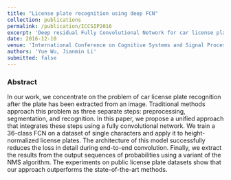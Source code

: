 ```yaml
---
title: "License plate recognition using deep FCN"
collection: publications
permalink: /publication/ICCSIP2016
excerpt: 'Deep residual Fully Convolutional Network for car license plate recognition.'
date: 2016-12-10
venue: 'International Conference on Cognitive Systems and Signal Processing (ICCSIP)'
authors: 'Yue Wu, Jianmin Li'
submitted: false
---
```

### Abstract
In our work, we concentrate on the problem of car license plate recognition after the plate has been extracted from an image. Traditional methods approach this problem as three separate steps: preprocessing, segmentation, and recognition. In this paper, we propose a unified approach that integrates these steps using a fully convolutional network. We train a 36-class FCN on a dataset of single characters and apply it to height-normalized license plates. The architecture of this model successfully reduces the loss in detail during end-to-end convolution. Finally, we extract the results from the output sequences of probabilities using a variant of the NMS algorithm. The experiments on public license plate datasets show that our approach outperforms the state-of-the-art methods.